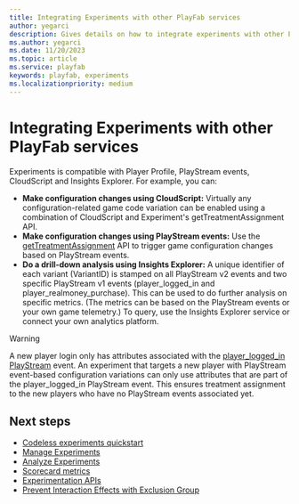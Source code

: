 ```yaml
---
title: Integrating Experiments with other PlayFab services
author: yegarci
description: Gives details on how to integrate experiments with other PlayFab services.
ms.author: yegarci
ms.date: 11/20/2023
ms.topic: article
ms.service: playfab
keywords: playfab, experiments
ms.localizationpriority: medium
---
```


# Integrating Experiments with other PlayFab services 
Experiments is compatible with Player Profile, PlayStream events, CloudScript and Insights Explorer. For example, you can:

- **Make configuration changes using CloudScript:** Virtually any configuration-related game code variation can be enabled using a combination of CloudScript and Experiment's getTreatmentAssignment API.
- **Make configuration changes using PlayStream events:** Use the [getTreatmentAssignment](/rest/api/playfab/experimentation/experimentation/get-treatment-assignment) API to trigger game configuration changes based on PlayStream events. 
- **Do a drill-down analysis using Insights Explorer:** A unique identifier of each variant (VariantID) is stamped on all PlayStream v2 events and two specific PlayStream v1 events (player_logged_in and player_realmoney_purchase). This can be used to do further analysis on specific metrics. (The metrics can be based on the PlayStream events or your own game telemetry.) To query, use the Insights Explorer service or connect your own analytics platform.

> [!WARNING]
> A new player login only has attributes associated with the [player_logged_in PlayStream](../../../api-references/events/player-logged-in.md) event. An experiment that targets a new player with PlayStream event-based configuration variations can only use attributes that are part of the player_logged_in PlayStream event. This ensures treatment assignment to the new players who have no PlayStream events associated yet.

## Next steps
* [Codeless experiments quickstart](quickstart.md)
* [Manage Experiments](manage-experiments.md)
* [Analyze Experiments](analyze-experiments.md)
* [Scorecard metrics](scorecard-metrics.md)
* [Experimentation APIs](experimentation-apis.md)
* [Prevent Interaction Effects with Exclusion Group](exclusion-groups.md)